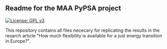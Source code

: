 ## Readme for the MAA PyPSA project

[![License: GPL v3](https://img.shields.io/badge/License-GPLv3-blue.svg)](https://www.gnu.org/licenses/gpl-3.0)

This repository contains all files nececary for replicating the results in the resarch article "How much flexibility is available for a just energy transition in Europe?". 
